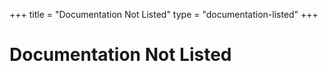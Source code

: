 +++
title = "Documentation Not Listed"
type = "documentation-listed"
+++

# Documentation Not Listed